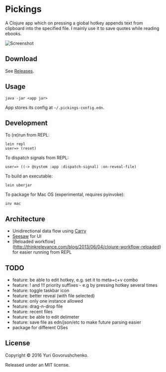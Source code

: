 # Pickings

A Clojure app which on pressing a global hotkey appends text from clipboard into the specified file.
I mainly use it to save quotes while reading ebooks.

![Screenshot](http://i.imgur.com/AZTQSiQ.png)

## Download

See [Releases](https://github.com/metametadata/pickings/releases).

## Usage

    java -jar <app jar>
    
App stores its config at `~/.pickings-config.edn`.

## Development

To (re)run from REPL:

    lein repl
    user=> (reset)

To dispatch signals from REPL:

    user=> ((-> @system :app :dispatch-signal) :on-reveal-file)

To build an executable:

    lein uberjar

To package for Mac OS (experimental, requires pyinvoke):

    inv mac
    
## Architecture

- Unidirectional data flow using [Carry](https://github.com/metametadata/carry/)
- [Seesaw](https://github.com/daveray/seesaw) for UI
- [Reloaded workflow] (http://thinkrelevance.com/blog/2013/06/04/clojure-workflow-reloaded) for easier running from REPL

## TODO
- feature: be able to edit hotkey, e.g. set it to meta+c+v combo
- feature: ! and !!! priority suffixes - e.g by pressing hotkey several times
- feature: toggle taskbar icon
- feature: better reveal (with file selected)
- feature: only one instance allowed
- feature: drag-n-drop file
- feature: recent files
- feature: be able to edit delimeter
- feature: save file as edn/json/etc to make future parsing easier
- package for different OSes

## License
Copyright © 2016 Yuri Govorushchenko.

Released under an MIT license.